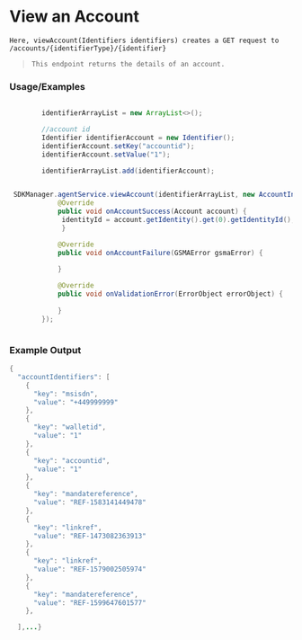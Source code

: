 # View an Account

`Here, viewAccount(Identifiers identifiers) creates a GET request to /accounts/{identifierType}/{identifier}`

> `This endpoint returns the details of an account.`
### Usage/Examples

```java

        identifierArrayList = new ArrayList<>();

        //account id
        Identifier identifierAccount = new Identifier();
        identifierAccount.setKey("accountid");
        identifierAccount.setValue("1");

        identifierArrayList.add(identifierAccount);


```

```java

 SDKManager.agentService.viewAccount(identifierArrayList, new AccountInterface() {
            @Override
            public void onAccountSuccess(Account account) {
             identityId = account.getIdentity().get(0).getIdentityId();
             }

            @Override
            public void onAccountFailure(GSMAError gsmaError) {
       
            }

            @Override
            public void onValidationError(ErrorObject errorObject) {
              
            }
        });



```

###  Example Output

```java
{
  "accountIdentifiers": [
    {
      "key": "msisdn",
      "value": "+449999999"
    },
    {
      "key": "walletid",
      "value": "1"
    },
    {
      "key": "accountid",
      "value": "1"
    },
    {
      "key": "mandatereference",
      "value": "REF-1583141449478"
    },
    {
      "key": "linkref",
      "value": "REF-1473082363913"
    },
    {
      "key": "linkref",
      "value": "REF-1579002505974"
    },
    {
      "key": "mandatereference",
      "value": "REF-1599647601577"
    },

  ],...}
```
